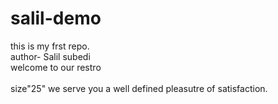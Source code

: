 # salil-demo
this is my frst repo.
<br>
author- Salil subedi
<br> 
welcome to our restro
</br>
<br>
size"25" we serve you a well defined pleasutre of satisfaction.
</br> 

